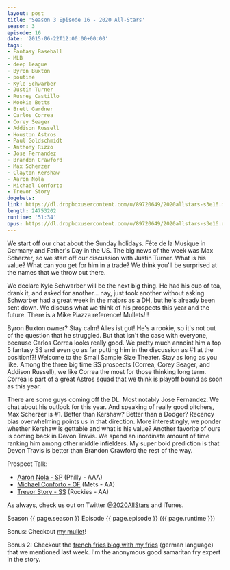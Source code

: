 ```yaml
---
layout: post
title: 'Season 3 Episode 16 - 2020 All-Stars'
season: 3
episode: 16
date: '2015-06-22T12:00:00+00:00'
tags:
- Fantasy Baseball
- MLB
- deep league
- Byron Buxton
- poutine
- Kyle Schwarber
- Justin Turner
- Rusney Castillo
- Mookie Betts
- Brett Gardner
- Carlos Correa
- Corey Seager
- Addison Russell
- Houston Astros
- Paul Goldschmidt
- Anthony Rizzo
- Jose Fernandez
- Brandon Crawford
- Max Scherzer
- Clayton Kershaw
- Aaron Nola
- Michael Conforto
- Trevor Story
dogebets:
link: https://dl.dropboxusercontent.com/u/89720649/2020allstars-s3e16.mp3
length: 24753202
runtime: '51:34'
opus: https://dl.dropboxusercontent.com/u/89720649/2020allstars-s3e16.opus
---
```

We start off our chat about the Sunday holidays.  Fête de la Musique in Germany and Father's Day in the US.  The big news of the week was Max Scherzer, so we start off our discussion with Justin Turner.  What is his value?  What can you get for him in a trade?  We think you'll be surprised at the names that we throw out there.  

We declare Kyle Schwarber will be the next big thing.  He had his cup of tea, drank it, and asked for another... nay, just took another without asking.  Schwarber had a great week in the majors as a DH, but he's already been sent down.  We discuss what we think of his prospects this year and the future.  There is a Mike Piazza reference!  Mullets!!!  

Byron Buxton owner?  Stay calm!  Alles ist gut!  He's a rookie, so it's not out of the question that he struggled.  But that isn't the case with everyone, because Carlos Correa looks really good.  We pretty much annoint him a top 5 fantasy SS and even go as far putting him in the discussion as #1 at the position!?!  Welcome to the Small Sample Size Theater.  Stay as long as you like.  Among the three big time SS prospects (Correa, Corey Seager, and Addison Russell), we like Correa the most for those thinking long term.  Correa is part of a great Astros squad that we think is playoff bound as soon as this year.  

There are some guys coming off the DL.  Most notably Jose Fernandez.  We chat about his outlook for this year.  And speaking of really good pitchers, Max Scherzer is #1.  Better than Kershaw?  Better than a Dodger?  Recency bias overwhelming points us in that direction.  More interestingly, we ponder whether Kershaw is gettable and what is his value?  Another favorite of ours is coming back in Devon Travis.  We spend an inordinate amount of time ranking him among other middle infielders.  My super bold prediction is that Devon Travis is better than Brandon Crawford the rest of the way.  

Prospect Talk:

* [Aaron Nola - SP](http://www.fangraphs.com/statss.aspx?playerid=sa599230&position=P) (Philly - AAA)  
* [Michael Conforto - OF](http://www.fangraphs.com/statss.aspx?playerid=sa709038&position=OF) (Mets - AA)  
* [Trevor Story - SS](http://www.fangraphs.com/statss.aspx?playerid=sa597765&position=SS) (Rockies - AA)  

As always, check us out on Twitter [@2020AllStars](https://www.twitter.com/2020allstars) and iTunes.  

Season {{ page.season }} Episode {{ page.episode }} ({{ page.runtime }})  

Bonus:  Checkout [my mullet](http://gravatar.com/maverickpl)!  

Bonus 2:  Checkout the [french fries blog with my fries](https://pommesluv.wordpress.com/2015/06/21/pommes-selber-machen-teil-2/) (german language) that we mentioned last week.  I'm the anonymous good samaritan fry expert in the story.  
